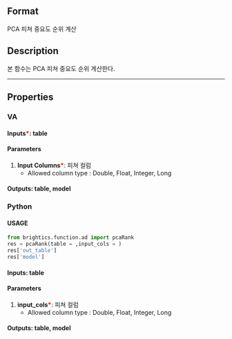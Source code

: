 ## Format

PCA 피쳐
 중요도 순위 계산
## Description

본 함수는 PCA 피쳐
 중요도 순위 계산한다. 

---

## Properties
### VA
#### Inputs<b style="color:red">*</b>: table

#### Parameters
1. **Input Columns**<b style="color:red">*</b>: 피쳐
컬럼
   - Allowed column type : Double, Float, Integer, Long

#### Outputs: table, model

### Python

#### USAGE
```python
from brightics.function.ad import pcaRank
res = pcaRank(table = ,input_cols = )
res['out_table']
res['model']
```

#### Inputs: table

#### Parameters
1. **input_cols**<b style="color:red">*</b>: 피쳐
컬럼
   - Allowed column type : Double, Float, Integer, Long

#### Outputs: table, model

